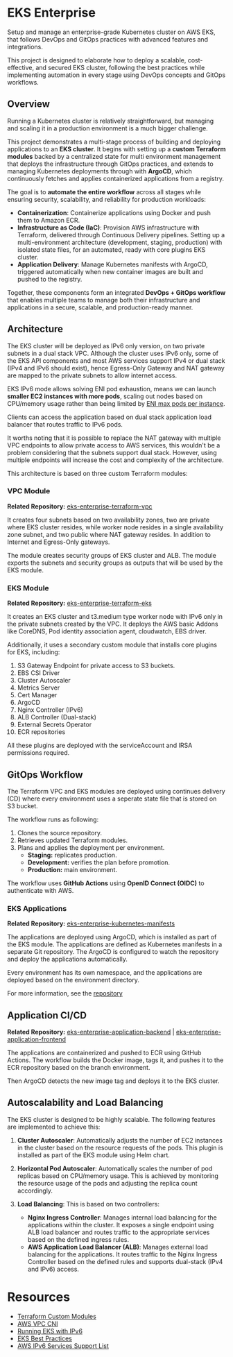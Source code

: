 # EKS Enterprise

Setup and manage an enterprise-grade Kubernetes cluster on AWS EKS, that follows DevOps and GitOps practices with advanced features and integrations.

This project is designed to elaborate how to deploy a scalable, cost-effective, and secured EKS cluster, following the best practices while implementing automation in every stage using DevOps concepts and GitOps workflows.

## Overview

Running a Kubernetes cluster is relatively straightforward, but managing and scaling it in a production environment is a much bigger challenge.

This project demonstrates a multi-stage process of building and deploying applications to an **EKS cluster**. It begins with setting up a **custom Terraform modules** backed by a centralized state for multi environment management that deploys the infrastructure through GitOps practices, and extends to managing Kubernetes deployments through with **ArgoCD**, which continuously fetches and applies containerized applications from a registry.

The goal is to **automate the entire workflow** across all stages while ensuring security, scalability, and reliability for production workloads: 
- **Containerization**: Containerize applications using Docker and push them to Amazon ECR.
- **Infrastructure as Code (IaC)**: Provision AWS infrastructure with Terraform, delivered through Continuous Delivery pipelines. Setting up a multi-environment architecture (development, staging, production) with isolated state files, for an automated, ready with core plugins EKS cluster.
- **Application Delivery**: Manage Kubernetes manifests with ArgoCD, triggered automatically when new container images are built and pushed to the registry.  

Together, these components form an integrated **DevOps + GitOps workflow** that enables multiple teams to manage both their infrastructure and applications in a secure, scalable, and production-ready manner.

## Architecture

The EKS cluster will be deployed as IPv6 only version, on two private subnets in a dual stack VPC. Although the cluster uses IPv6 only, some of the EKS API components and most AWS services support IPv4 or dual stack (IPv4 and IPv6 should exist), hence Egress-Only Gateway and NAT gateway are mapped to the private subnets to allow internet access.

EKS IPv6 mode allows solving ENI pod exhaustion, means we can launch **smaller EC2 instances with more pods**, scaling out nodes based on CPU/memory usage rather than being limited by [ENI max pods per instance](https://github.com/aws/amazon-vpc-cni-k8s/blob/master/misc/eni-max-pods.txt).

Clients can access the application based on dual stack application load balancer that routes traffic to IPv6 pods.

It worths noting that it is possible to replace the NAT gateway with multiple VPC endpoints to allow private access to AWS services, this wouldn't be a problem considering that the subnets support dual stack. However, using multiple endpoints will increase the cost and complexity of the architecture.

This architecture is based on three custom Terraform modules:

### VPC Module

**Related Repository:**
[eks-enterprise-terraform-vpc](https://github.com/obreo/eks-enterprise-terraform-vpc.git)

It creates four subnets based on two availability zones, two are private where EKS cluster resides, while worker node resides in a single availability zone subnet, and two public where NAT gateway resides. In addition to Internet and Egress-Only gateways.

The module creates security groups of EKS cluster and ALB. The module exports the subnets and security groups as outputs that will be used by the EKS module.

###  EKS Module

**Related Repository:**
[eks-enterprise-terraform-eks](https://github.com/obreo/eks-enterprise-terraform-eks.git)

It creates an EKS cluster and t3.medium type worker node with IPv6 only in the private subnets created by the VPC. It deploys the AWS basic Addons like CoreDNS, Pod identity association agent, cloudwatch, EBS driver.

Additionally, it uses a secondary custom module that installs core plugins for EKS, including:

1. S3 Gateway Endpoint for private access to S3 buckets.
2. EBS CSI Driver
3. Cluster Autoscaler
4. Metrics Server
5. Cert Manager
6. ArgoCD
7. Nginx Controller (IPv6)
8. ALB Controller (Dual-stack)
9. External Secrets Operator
10. ECR repositories

All these plugins are deployed with the serviceAccount and IRSA permissions required.

## GitOps Workflow

The Terraform VPC and EKS modules are deployed using continues delivery (CD) where every environment uses a seperate state file that is stored on S3 bucket.

The workflow runs as following:
1. Clones the source repository.
2. Retrieves updated Terraform modules.
3. Plans and applies the deployment per environment.
   * **Staging:** replicates production.
   * **Development:** verifies the plan before promotion.
   * **Production:** main environment.

The workflow uses **GitHub Actions** using **OpenID Connect (OIDC)** to authenticate with AWS.

### EKS Applications

**Related Repository:**
[eks-enterprise-kubernetes-manifests](https://github.com/obreo/eks-enterprise-kubernetes)

The applications are deployed using ArgoCD, which is installed as part of the EKS module. The applications are defined as Kubernetes manifests in a separate Git repository. The ArgoCD is configured to watch the repository and deploy the applications automatically.

Every environment has its own namespace, and the applications are deployed based on the environment directory.

For more information, see the [repository]()

## Application CI/CD

**Related Repository:**
[eks-enterprise-application-backend](https://github.com/obreo/eks-enterprise-application-backend) | [eks-enterprise-application-frontend](https://github.com/obreo/eks-enterprise-application-frontend)

The applications are containerized and pushed to ECR using GitHub Actions. The workflow builds the Docker image, tags it, and pushes it to the ECR repository based on the branch environment.

Then ArgoCD detects the new image tag and deploys it to the EKS cluster.

## Autoscalability and Load Balancing

The EKS cluster is designed to be highly scalable. The following features are implemented to achieve this:

1. **Cluster Autoscaler**: Automatically adjusts the number of EC2 instances in the cluster based on the resource requests of the pods. This plugin is installed as part of the EKS module using Helm chart.

2. **Horizontal Pod Autoscaler**: Automatically scales the number of pod replicas based on CPU/memory usage. This is achieved by monitoring the resource usage of the pods and adjusting the replica count accordingly.

3. **Load Balancing**: This is based on two controllers:
   * **Nginx Ingress Controller**: Manages internal load balancing for the applications within the cluster. It exposes a single endpoint using ALB load balancer and routes traffic to the appropriate services based on the defined ingress rules.
   * **AWS Application Load Balancer (ALB)**: Manages external load balancing for the applications. It routes traffic to the Nginx Ingress Controller based on the defined rules and supports dual-stack (IPv4 and IPv6) access.


# Resources
- [Terraform Custom Modules](https://github.com/obreo/iac-modules.git)
- [AWS VPC CNI](https://docs.aws.amazon.com/eks/latest/best-practices/vpc-cni.html)
- [Running EKS with IPv6](https://docs.aws.amazon.com/eks/latest/best-practices/ipv6.html)
- [EKS Best Practices](https://docs.aws.amazon.com/eks/latest/best-practices/)
- [AWS IPv6 Services Support List](https://docs.aws.amazon.com/vpc/latest/userguide/aws-ipv6-support.html)
